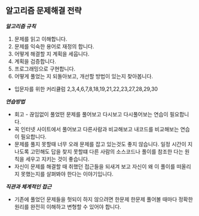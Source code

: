 ## 알고리즘 문제해결 전략

***알고리즘 규칙***

1. 문제를 읽고 이해합니다.
2. 문제를 익숙한 용어로 재정의 합니다.
3. 어떻게 해결할 지 계획을 세웁니다.
4. 계획을 검증합니다.
5. 프로그래밍으로 구현합니다.
6. 어떻게 풀었는 지 되돌아보고, 개선할 방법이 있는지 찾아봅니다.

+ 입문자를 위한 커리큘럼  2,3,4,6,7,8,18,19,21,22,23,27,28,29,30



***연습방법***

+  회고 - 끊임없이 풀었떤 문제를 풀어보고 다시보고 다시풀어보는 연습이 필요합니다.
+  꼭 인터넷 사이트에서 풀어보고 다른사람과 비교해보고 내코드를 비교해보는 연습이 필요합니다.
+  문제를 풀지 못할때 너무 오래 문제를 잡고 있는것도 좋지 않습니다. 일정 시간이 지나도록 고민해도 답을 찾지 못할떄 다른 사람의 소스코드나 풀이를 참조한 다는 원칙을 세우고 지키는 것이 좋습니다.
+ 자신이 문제를 해결할 때 취했던 접근들을 되새겨 보고 자신이 왜 이 풀이를 떠올리지 못했는지를 살펴봐야 한다는 이야기입니다.



***직관과 체계적인 접근***

+ 기존에 풀었던 문제들을 헛되이 하지 않으려면 한문제 한문제 풀어볼 때마다 정확한 원리를 완전히 이해하고 변형할 수 있어야 합니다.
